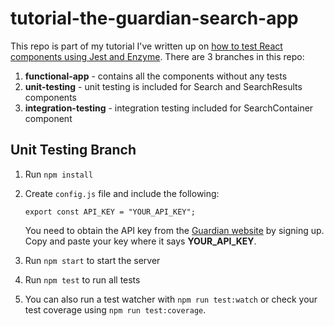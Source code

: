 # tutorial-the-guardian-search-app

This repo is part of my tutorial I've written up on [how to test React components using Jest and Enzyme](#). There are 3 branches in this repo:

1.  **functional-app** - contains all the components without any tests
1.  **unit-testing** - unit testing is included for Search and SearchResults components
1.  **integration-testing** - integration testing included for SearchContainer component

## Unit Testing Branch

1.  Run `npm install`
1.  Create `config.js` file and include the following:

    ```
    export const API_KEY = "YOUR_API_KEY";
    ```

    You need to obtain the API key from the [Guardian website](http://open-platform.theguardian.com/access/) by signing up. Copy and paste your key where it says **YOUR_API_KEY**.

1.  Run `npm start` to start the server
1.  Run `npm test` to run all tests
1.  You can also run a test watcher with `npm run test:watch` or check your test coverage using `npm run test:coverage`.
